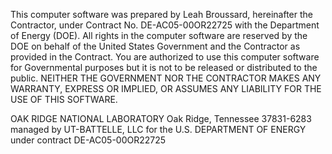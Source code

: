 This computer software was prepared by Leah Broussard, hereinafter the Contractor, under Contract No. DE-AC05-00OR22725 with the Department of Energy (DOE). All rights in the computer software are reserved by the DOE on behalf of the United States Government and the Contractor as provided in the Contract. You are authorized to use this computer software for Governmental purposes but it is not to be released or distributed to the public.  NEITHER THE GOVERNMENT NOR THE CONTRACTOR MAKES ANY WARRANTY, EXPRESS OR IMPLIED, OR ASSUMES ANY LIABILITY FOR THE USE OF THIS SOFTWARE.

OAK RIDGE NATIONAL LABORATORY
Oak Ridge, Tennessee 37831-6283
managed by
UT-BATTELLE, LLC
for the
U.S. DEPARTMENT OF ENERGY
under contract DE-AC05-00OR22725